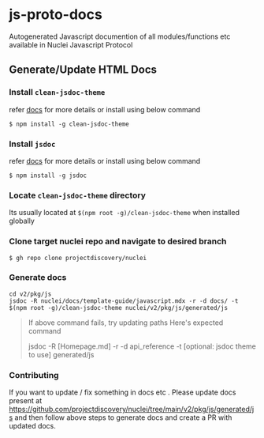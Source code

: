 # js-proto-docs

Autogenerated Javascript documention of all modules/functions etc available in Nuclei Javascript Protocol

## Generate/Update HTML Docs

### Install `clean-jsdoc-theme`

refer [docs](https://www.npmjs.com/package/clean-jsdoc-theme) for more details or install using below command

```console
$ npm install -g clean-jsdoc-theme
```

### Install `jsdoc`

refer [docs](https://www.npmjs.com/package/jsdoc) for more details or install using below command

```console
$ npm install -g jsdoc
```

### Locate `clean-jsdoc-theme` directory

Its usually located at `$(npm root -g)/clean-jsdoc-theme` when installed globally

### Clone target nuclei repo and navigate to desired branch

```console
$ gh repo clone projectdiscovery/nuclei
```

### Generate docs

```console
cd v2/pkg/js
jsdoc -R nuclei/docs/template-guide/javascript.mdx -r -d docs/ -t $(npm root -g)/clean-jsdoc-theme nuclei/v2/pkg/js/generated/js
```

> If above command fails, try updating paths 
> Here's expected command
> 
>  jsdoc -R [Homepage.md] -r -d api_reference -t [optional: jsdoc theme to use] generated/js



### Contributing

If you want to update / fix something in docs etc . Please update docs present at https://github.com/projectdiscovery/nuclei/tree/main/v2/pkg/js/generated/js and then follow above steps to generate docs and create a PR with updated docs.
